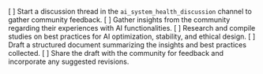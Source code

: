 [ ] Start a discussion thread in the `ai_system_health_discussion` channel to gather community feedback.
[ ] Gather insights from the community regarding their experiences with AI functionalities.
[ ] Research and compile studies on best practices for AI optimization, stability, and ethical design.
[ ] Draft a structured document summarizing the insights and best practices collected.
[ ] Share the draft with the community for feedback and incorporate any suggested revisions.